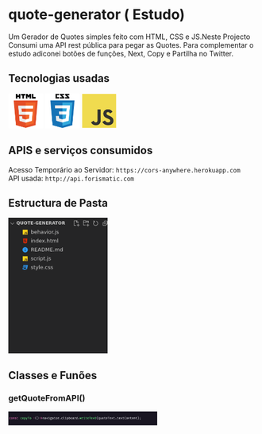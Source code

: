 # quote-generator ( Estudo)
<p>Um Gerador de Quotes simples feito com HTML, CSS e JS.Neste Projecto Consumi uma API rest pública para pegar as Quotes. Para complementar o estudo adiconei botões de funções, Next, Copy e Partilha no Twitter.</p>

## Tecnologias usadas
<div>
  <img style="width:70px;" src="https://github.com/devicons/devicon/blob/master/icons/html5/html5-original-wordmark.svg">
  <img style="width:70px;" src="https://github.com/devicons/devicon/blob/master/icons/css3/css3-original-wordmark.svg">
  <img style="width:70px;" src="https://github.com/devicons/devicon/blob/master/icons/javascript/javascript-original.svg">
</div>

## APIS e serviços consumidos

<span>Acesso Temporário ao Servidor: </span>`https://cors-anywhere.herokuapp.com` </br>
<span>API usada: </span>`http://api.forismatic.com`

## Estructura de Pasta
<img style="width:200px;" src="https://github.com/TyperGuy/quote-generator/blob/main/assets/folders.png">

## Classes e Funões
### getQuoteFromAPI()
<img style="width:300px;" src="https://github.com/TyperGuy/quote-generator/blob/main/assets/copy.png">

